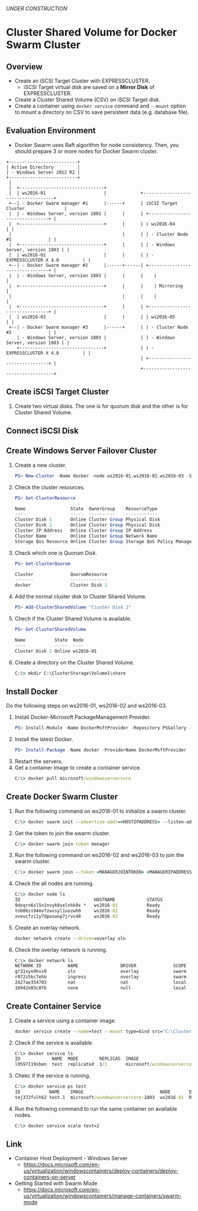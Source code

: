 *UNDER CONSTRUCTION*

# Cluster Shared Volume for Docker Swarm Cluster
## Overview
- Create an iSCSI Target Cluster with EXPRESSCLUSTER.
  - iSCSI Target virtual disk are saved on a **Mirror Disk** of EXPRESSCLUSTER.
- Create a Cluster Shared Volume (CSV) on iSCSI Target disk.
- Create a container using ```docker service``` command and ```--mount``` option to mount a directory on CSV to save persistent data (e.g. database file).

## Evaluation Environment
- Docker Swarm uses Raft algorithm for node consistency. Then, you should prepare 3 or more nodes for Docker Swarm cluster.
```
+--------------------------+
| Active Directory         |
| - Windows Server 2012 R2 |
+--------------------------+
 |
 |  +--------------------------------+             
 |  | ws2016-01                      |             +------------------------------------+ 
 +--| - Docker Swarm manager #1      |------+      | iSCSI Target Cluster               |
 |  | - Windows Server, version 1803 |      |      | +--------------------------------+ |
 |  +--------------------------------+      |      | | ws2016-04                      | |
 |                                          |      | | - Cluster Node #1              | |
 |  +--------------------------------+      |      | | - Windows Server, version 1803 | |
 |  | ws2016-02                      |      |      | | - EXPRESSCLUSTER X 4.0         | |
 +--| - Docker Swarm manager #2      |------+------| +--------------------------------+ |
 |  | - Windows Server, version 1803 |      |      |    |                               |
 |  +--------------------------------+      |      |    | Mirroring                     |
 |                                          |      |    |                               |
 |  +--------------------------------+      |      | +--------------------------------+ |
 |  | ws2016-03                      |      |      | | ws2016-05                      | |
 +--| - Docker Swarm manager #3      |------+      | | - Cluster Node #2              | |
    | - Windows Server, version 1803 |             | | - Windows Server, version 1803 | |
    +--------------------------------+             | | - EXPRESSCLUSTER X 4.0         | |
                                                   | +--------------------------------+ |
                                                   +------------------------------------+
```

## Create iSCSI Target Cluster
1. Create two virtual disks. The one is for quorum disk and the other is for Cluster Shared Volume.

## Connect iSCSI Disk

## Create Windows Server Failover Cluster
1. Create a new cluster.
   ```powershell
   PS> New-Cluster -Name docker -node ws2016-01,ws2016-02,ws2016-03 -StaticAddress <Cluster IP Address>
   ```
1. Check the cluster resources.
   ```powershell
   PS> Get-ClusterResource
   
   Name                 State  OwnerGroup    ResourceType
   ----                 -----  ----------    ------------
   Cluster Disk 1       Online Cluster Group Physical Disk
   Cluster Disk 2       Online Cluster Group Physical Disk
   Cluster IP Address   Online Cluster Group IP Address
   Cluster Name         Online Cluster Group Network Name
   Storage Qos Resource Online Cluster Group Storage QoS Policy Manager
   ```
1. Check which one is Quorum Disk.
   ```powershell
   PS> Get-ClusterQuorum

   Cluster              QuorumResource
   -------              --------------
   docker               Cluster Disk 1
   ```
1. Add the normal cluster disk to Cluster Shared Volume.
   ```powershell
   PS> Add-ClusterSharedVolume "Cluster Disk 2"
   ```
1. Chech if the Cluster Shared Volume is available.
   ```powershell
   PS> Get-ClusterSharedVolume
   
   Name           State  Node
   ----           -----  ----
   Cluster Disk 2 Online ws2016-01
   ```
1. Create a directory on the Cluster Shared Volume.
   ```bat
   C:\> mkdir C:\ClusterStorage\Volume1\share
   ```
## Install Docker
Do the following steps on ws2016-01, ws2016-02 and ws2016-03.
1. Install Docker-Microsoft PackageManagement Provider.
   ```powershell
   PS> Install-Module -Name DockerMsftProvider -Repository PSGallery -Force
   ```
1. Install the latest Docker.
   ```powershell
   PS> Install-Package -Name docker -ProviderName DockerMsftProvider
   ```
1. Restart the servers.
1. Get a container image to create a container service.
   ```bat
   C:\> docker pull microsoft/windowsservercore
   ```   

## Create Docker Swarm Cluster
1. Run the following command on ws2016-01 to initialize a swarm cluster.
   ```bat
   C:\> docker swarm init --advertise-addr=<HOSTIPADDRESS> --listen-addr <HOSTIPADDRESS>:2377
   ```
1. Get the token to join the swarm cluster.
   ```bat
   C:\> docker swarm join-token manager
   ```
1. Run the following command on ws2016-02 and ws2016-03 to join the swarm cluster.
   ```bat
   C:\> docker swarm join --token <MANAGERJOINTOKEN> <MANAGERIPADDRESS>
   ```
1. Check the all nodes are running.
   ```bat 
   C:\> docker node ls
   ID                            HOSTNAME            STATUS              AVAILABILITY        MANAGER STATUS      ENGINE VERSION
   9dxqrn6sl5n1nvyk8selnhk9x *   ws2016-01           Ready               Active              Leader              18.03.1-ee-1
   tob06is94mvfzwvsyl1uozwh0     ws2016-02           Ready               Active              Reachable           18.03.1-ee-1
   xveucfzi1y7dposwop7jrvc48     ws2016-03           Ready               Active              Reachable           18.03.1-ee-1
   ```
1. Create an overlay network.
   ```bat
   docker network create --driver=overlay oln
   ```
1. Check the overlay network is running.
   ```bat
   C:\> docker network ls
   NETWORK ID          NAME                DRIVER              SCOPE
   gr31xyo9hxs9        oln                 overlay             swarm
   r072z5kc7ehb        ingress             overlay             swarm
   2427ae354703        nat                 nat                 local
   16942e03c8f6        none                null                local
   ```
## Create Container Service
1. Create a service using a container image.
   ```bat
   docker service create --name=test --mount type=bind src="C:\ClusterStorage\Volume1\share" "dst=C:\mydata" --endpoint-mode dnsrr --network=oln -d -t microsoft/windowsservercore cmd.exe
   ```
1. Check if the service is available.
   ```bat
   C:\> docker service ls
   ID            NAME  MODE        REPLICAS  IMAGE                            PORTS
   l0597119sben  test  replicated  1/1       microsoft/windowsservercore:1803        
   ```
1. Chekc if the service is running.
   ```bat
   C:\> docker service ps test
   ID           NAME    IMAGE                             NODE       DESIRED STATE  CURRENT STATE           (snip)
   tej372fvlhk2 test.1  microsoft/windowsservercore:1803  ws2016-01  Running        Running 19 minutes ago  (snip)
   ```
1. Run the following command to run the same container on available nodes.
   ```bat
   C:\> docker service scale test=2
   ```   

## Link
- Container Host Deployment - Windows Server
  - https://docs.microsoft.com/en-us/virtualization/windowscontainers/deploy-containers/deploy-containers-on-server
- Getting Started with Swarm Mode
  - https://docs.microsoft.com/en-us/virtualization/windowscontainers/manage-containers/swarm-mode
